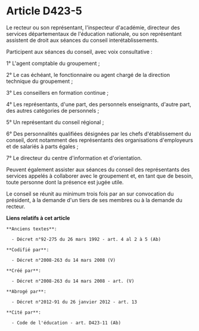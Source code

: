 # Article D423-5

Le recteur ou son représentant, l'inspecteur d'académie, directeur des services départementaux de l'éducation nationale, ou
son représentant assistent de droit aux séances du conseil interétablissements.

Participent aux séances du conseil, avec voix consultative :

1° L'agent comptable du groupement ;

2° Le cas échéant, le fonctionnaire ou agent chargé de la direction technique du groupement ;

3° Les conseillers en formation continue ;

4° Les représentants, d'une part, des personnels enseignants, d'autre part, des autres catégories de personnels ;

5° Un représentant du conseil régional ;

6° Des personnalités qualifiées désignées par les chefs d'établissement du conseil, dont notamment des représentants des
organisations d'employeurs et de salariés à parts égales ;

7° Le directeur du centre d'information et d'orientation.

Peuvent également assister aux séances du conseil des représentants des services appelés à collaborer avec le groupement et,
en tant que de besoin, toute personne dont la présence est jugée utile.

Le conseil se réunit au minimum trois fois par an sur convocation du président, à la demande d'un tiers de ses membres ou à
la demande du recteur.

**Liens relatifs à cet article**

	**Anciens textes**:

	  - Décret n°92-275 du 26 mars 1992 - art. 4 al 2 à 5 (Ab)

	**Codifié par**:

	  - Décret n°2008-263 du 14 mars 2008 (V)

	**Créé par**:

	  - Décret n°2008-263 du 14 mars 2008 - art. (V)

	**Abrogé par**:

	  - Décret n°2012-91 du 26 janvier 2012 - art. 13

	**Cité par**:

	  - Code de l'éducation - art. D423-11 (Ab)
